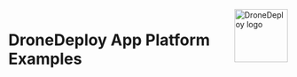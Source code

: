 <img src="https://raw.githubusercontent.com/dronedeploy/app-examples/dd_logo.png" alt="DroneDeploy logo" title="DroneDeploy App Platform" align="right" height="96" width="96"/>

# DroneDeploy App Platform Examples